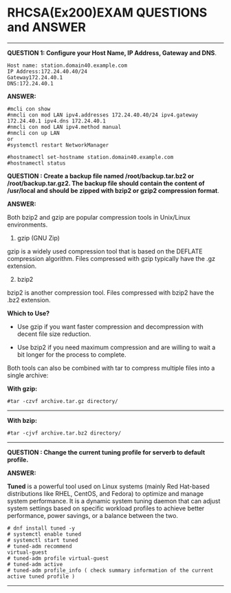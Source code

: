 # **RHCSA(Ex200)EXAM QUESTIONS and ANSWER**
---
**QUESTION 1: Configure your Host Name, IP Address, Gateway and DNS**.
```linux
Host name: station.domain40.example.com
IP Address:172.24.40.40/24
Gateway172.24.40.1
DNS:172.24.40.1
```

**ANSWER:**
```linux
#mcli con show
#nmcli con mod LAN ipv4.addresses 172.24.40.40/24 ipv4.gateway 172.24.40.1 ipv4.dns 172.24.40.1
#nmcli con mod LAN ipv4.method manual
#nmcli con up LAN
or 
#systemctl restart NetworkManager

#hostnamectl set-hostname station.domain40.example.com
#hostnamectl status
```
**QUESTION : Create a backup file named /root/backup.tar.bz2 or /root/backup.tar.gz2. The backup file should contain the content
of /usr/local and should be zipped with bzip2 or gzip2 compression format**.

**ANSWER:**

Both bzip2 and gzip are popular compression tools in Unix/Linux environments.
1. gzip (GNU Zip)

gzip is a widely used compression tool that is based on the DEFLATE compression algorithm. Files compressed with gzip typically have the .gz extension.

2. bzip2

bzip2 is another compression tool. Files compressed with bzip2 have the .bz2 extension.

**Which to Use?**

- Use gzip if you want faster compression and decompression with decent file size reduction.

- Use bzip2 if you need maximum compression and are willing to wait a bit longer for the process to complete.

Both tools can also be combined with tar to compress multiple files into a single archive:

**With gzip:**

```linux
#tar -czvf archive.tar.gz directory/

```
---

**With bzip:**

```linux
#tar -cjvf archive.tar.bz2 directory/

```
---

**QUESTION : Change the current tuning profile for serverb to default profile.**

**ANSWER:**

**Tuned** is a powerful tool used on Linux systems (mainly Red Hat-based distributions like RHEL, CentOS, and Fedora) to optimize and manage system performance. It is a dynamic system tuning daemon that can adjust system settings based on specific workload profiles to achieve better performance, power savings, or a balance between the two.

```linux
# dnf install tuned -y
# systemctl enable tuned
# systemctl start tuned
# tuned-adm recommend
virtual-guest
# tuned-adm profile virtual-guest
# tuned-adm active
# tuned-adm profile_info ( check summary information of the current active tuned profile )

```

---

